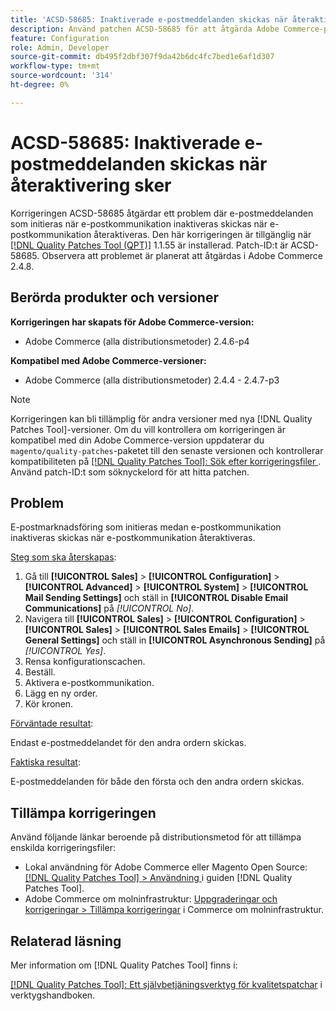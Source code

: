 ```yaml
---
title: 'ACSD-58685: Inaktiverade e-postmeddelanden skickas när återaktivering sker'
description: Använd patchen ACSD-58685 för att åtgärda Adobe Commerce-problemet där e-postmarknadsföring som initieras när e-postkommunikation inaktiveras skickas när e-postkommunikation återaktiveras.
feature: Configuration
role: Admin, Developer
source-git-commit: db495f2dbf307f9da42b6dc4fc7bed1e6af1d307
workflow-type: tm+mt
source-wordcount: '314'
ht-degree: 0%

---
```


# ACSD-58685: Inaktiverade e-postmeddelanden skickas när återaktivering sker

Korrigeringen ACSD-58685 åtgärdar ett problem där e-postmeddelanden som initieras när e-postkommunikation inaktiveras skickas när e-postkommunikation återaktiveras. Den här korrigeringen är tillgänglig när [[!DNL Quality Patches Tool (QPT)]](/help/tools/quality-patches-tool/quality-patches-tool-to-self-serve-quality-patches.md) 1.1.55 är installerad. Patch-ID:t är ACSD-58685. Observera att problemet är planerat att åtgärdas i Adobe Commerce 2.4.8.

## Berörda produkter och versioner

**Korrigeringen har skapats för Adobe Commerce-version:**

* Adobe Commerce (alla distributionsmetoder) 2.4.6-p4

**Kompatibel med Adobe Commerce-versioner:**

* Adobe Commerce (alla distributionsmetoder) 2.4.4 - 2.4.7-p3

>[!NOTE]
>
>Korrigeringen kan bli tillämplig för andra versioner med nya [!DNL Quality Patches Tool]-versioner. Om du vill kontrollera om korrigeringen är kompatibel med din Adobe Commerce-version uppdaterar du `magento/quality-patches`-paketet till den senaste versionen och kontrollerar kompatibiliteten på [[!DNL Quality Patches Tool]: Sök efter korrigeringsfiler ](https://experienceleague.adobe.com/tools/commerce-quality-patches/index.html). Använd patch-ID:t som söknyckelord för att hitta patchen.

## Problem

E-postmarknadsföring som initieras medan e-postkommunikation inaktiveras skickas när e-postkommunikation återaktiveras.

<u>Steg som ska återskapas</u>:

1. Gå till **[!UICONTROL Sales]** > **[!UICONTROL Configuration]** > **[!UICONTROL Advanced]** > **[!UICONTROL System]** > **[!UICONTROL Mail Sending Settings]** och ställ in **[!UICONTROL Disable Email Communications]** på *[!UICONTROL No]*.
1. Navigera till **[!UICONTROL Sales]** > **[!UICONTROL Configuration]** > **[!UICONTROL Sales]** > **[!UICONTROL Sales Emails]** > **[!UICONTROL General Settings]** och ställ in **[!UICONTROL Asynchronous Sending]** på *[!UICONTROL Yes]*.
1. Rensa konfigurationscachen.
1. Beställ.
1. Aktivera e-postkommunikation.
1. Lägg en ny order.
1. Kör kronen.

<u>Förväntade resultat</u>:

Endast e-postmeddelandet för den andra ordern skickas.

<u>Faktiska resultat</u>:

E-postmeddelanden för både den första och den andra ordern skickas.

## Tillämpa korrigeringen

Använd följande länkar beroende på distributionsmetod för att tillämpa enskilda korrigeringsfiler:

* Lokal användning för Adobe Commerce eller Magento Open Source: [[!DNL Quality Patches Tool] > Användning ](/help/tools/quality-patches-tool/usage.md) i guiden [!DNL Quality Patches Tool].
* Adobe Commerce om molninfrastruktur: [Uppgraderingar och korrigeringar > Tillämpa korrigeringar](https://experienceleague.adobe.com/docs/commerce-cloud-service/user-guide/develop/upgrade/apply-patches.html) i Commerce om molninfrastruktur.

## Relaterad läsning

Mer information om [!DNL Quality Patches Tool] finns i:

[[!DNL Quality Patches Tool]: Ett självbetjäningsverktyg för kvalitetspatchar](/help/tools/quality-patches-tool/quality-patches-tool-to-self-serve-quality-patches.md) i verktygshandboken.
